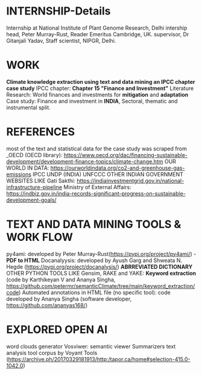 # INTERNSHIP-Details
Internship at National Institute of Plant Genome Research, Delhi
intership head, Peter Murray-Rust, Reader Emeritus Cambridge, UK.
supervisor, Dr Gitanjali Yadav, Staff scientist, NIPGR, Delhi.

# WORK
**Climate knowledge extraction using text and data mining an IPCC chapter case study**
IPCC chapter: **Chapter 15 "Finance and Investment"**
Literature Research: World finances and investments for **mitigation** and **adaptation**
Case study: Finance and investment in **INDIA**, Sectoral, thematic and instrumental split.

# REFERENCES
most of the text and statistical data for the case study was scraped from 
_OECD (OECD library): https://www.oecd.org/dac/financing-sustainable-development/development-finance-topics/climate-change.htm
OUR WORLD IN DATA: https://ourworldindata.org/co2-and-greenhouse-gas-emissions
IPCC
UNDP (INDIA)
UNFCCC
OTHER INDIAN GOVERNMENT WEBSITES LIKE
Gati Sakthi: https://indiainvestmentgrid.gov.in/national-infrastructure-pipeline
Ministry of External Affairs: https://indbiz.gov.in/india-records-significant-progress-on-sustainable-development-goals/

# TEXT AND DATA MINING TOOLS & WORK FLOW
py4ami: developed by Peter Murray-Rust(https://pypi.org/project/py4ami/) - **PDF to HTML**
Docanalyysis: developed by Ayush Garg and Shweata N. Hegde (https://pypi.org/project/docanalysis/) **ABRREVIATED DICTIONARY**
OTHER PYTHON TOOLS LIKE
Gensim, RAKE and YAKE: **Keyword extraction** (code by Karthikeyan V and Ananya Singha, https://github.com/petermr/semanticClimate/tree/main/keyword_extraction/code)
Automated annotations in HTML file (no specific tool): code developed by Ananya Singha (software developer, https://github.com/ananyas168/)

# EXPLORED OPEN AI 
word clouds generator
Vosviwer: semantic viewer
Summarizers
text analysis tool corpus by Voyant Tools (https://archive.ph/20170329181913/http:/tapor.ca/home#selection-415.0-1042.0)

